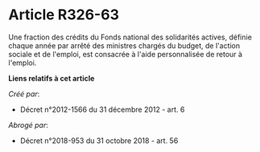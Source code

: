 # Article R326-63

Une fraction des crédits du Fonds national des solidarités actives, définie chaque année par arrêté des ministres chargés du
budget, de l'action sociale et de l'emploi, est consacrée à l'aide personnalisée de retour à l'emploi.

**Liens relatifs à cet article**

_Créé par_:

  - Décret n°2012-1566 du 31 décembre 2012 - art. 6

_Abrogé par_:

  - Décret n°2018-953 du 31 octobre 2018 - art. 56
